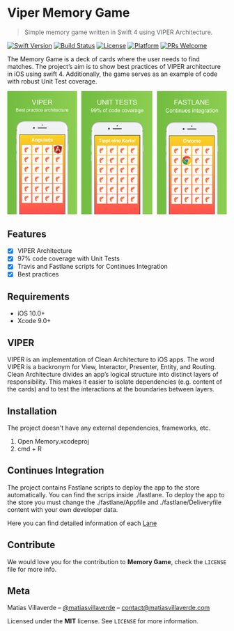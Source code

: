 # Viper Memory Game
> Simple memory game written in Swift 4 using VIPER Architecture.

[![Swift Version][swift-image]][swift-url]
[![Build Status](https://travis-ci.org/matiasvillaverde/mobile-ios-vipergame.svg?branch=master)](https://travis-ci.org/matiasvillaverde/mobile-ios-vipergame)
[![License][license-image]][license-url]
[![Platform](https://img.shields.io/cocoapods/p/LFAlertController.svg?style=flat)](http://cocoapods.org/pods/LFAlertController)
[![PRs Welcome](https://img.shields.io/badge/PRs-welcome-brightgreen.svg?style=flat-square)](http://makeapullrequest.com)

The Memory Game is a deck of cards where the user needs to find matches. The 
project’s aim is to show best practices of VIPER architecture in iOS using swift 4. 
Additionally, the game serves as an example of code with robust Unit Test coverage.


![](header.png)

## Features

- [x] VIPER Architecture
- [x] 97% code coverage with Unit Tests
- [x] Travis and Fastlane scripts for Continues Integration
- [x] Best practices

## Requirements

- iOS 10.0+
- Xcode 9.0+

## VIPER

VIPER is an implementation of Clean Architecture to iOS apps. The word VIPER is a
backronym for View, Interactor, Presenter, Entity, and Routing. Clean
Architecture divides an app’s logical structure into distinct layers of
responsibility. This makes it easier to isolate dependencies (e.g. content
  of the cards) and to test the interactions at the boundaries between layers.
  

## Installation

The project doesn't have any external dependencies, frameworks, etc.

1. Open Memory.xcodeproj
2. cmd + R

## Continues Integration

The project contains Fastlane scripts to deploy the app to the store automatically. You
can find the scrips inside ./fastlane. To deploy the app to the store you
must change the ./fastlane/Appfile and ./fastlane/Deliveryfile content 
with your own developer data.

Here you can find detailed information of each  [Lane](https://github.com/matiasvillaverde/mobile-ios-vipergame/tree/master/fastlane)

## Contribute

We would love you for the contribution to **Memory Game**, check the
``LICENSE`` file for more info.

## Meta

Matias Villaverde – [@matiasvillaverde](https://medium.com/@matiasvillaverde)
– contact@matiasvillaverde.com

Licensed under the **MIT** license. See ``LICENSE`` for more information.

[swift-image]:https://img.shields.io/badge/swift-4.1-orange.svg
[swift-url]: https://swift.org/
[license-image]: https://img.shields.io/badge/License-MIT-blue.svg
[license-url]: LICENSE
[codebeat-image]: https://codebeat.co/badges/c19b47ea-2f9d-45df-8458-b2d952fe9dad
[codebeat-url]: https://codebeat.co/projects/github-com-vsouza-awesomeios-com
